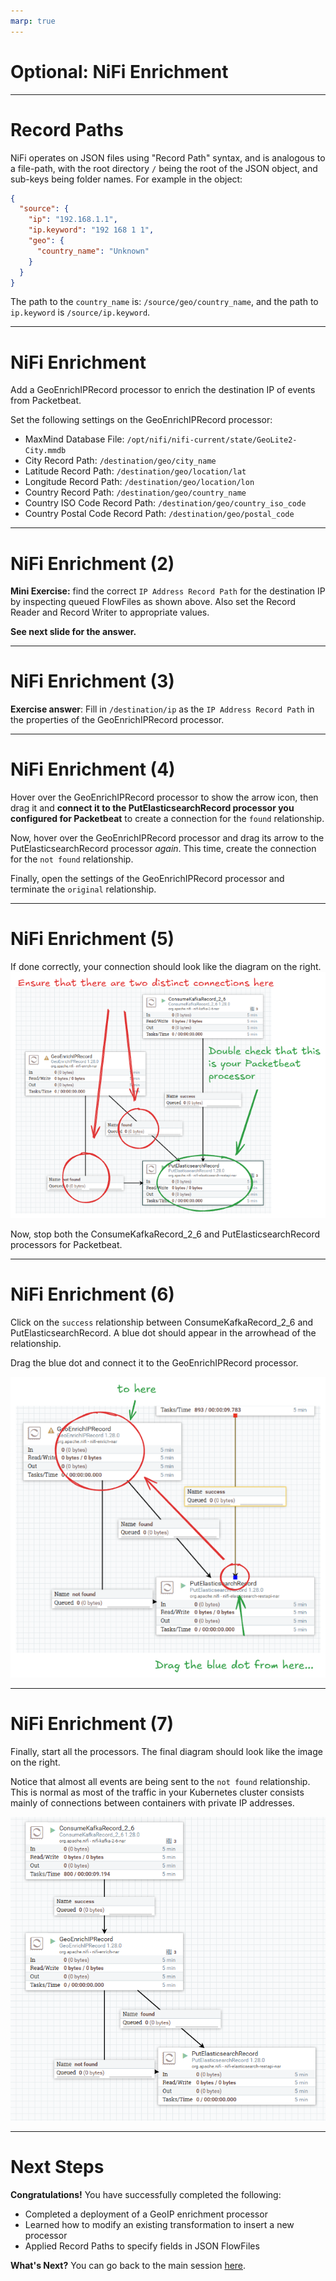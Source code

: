 ```yaml
---
marp: true
---
```

<!-- paginate: true -->

<style>
blockquote {
    font-size: 60%;
    margin-top: auto;
}
</style>

<style>
img[alt~="center"] {
  display: block;
  margin: 0 auto;
}
</style>

# Optional: NiFi Enrichment

---

# Record Paths

NiFi operates on JSON files using "Record Path" syntax, and is analogous to a file-path, with the root directory `/` being the root of the JSON object, and sub-keys being folder names. For example in the object:

```json
{
  "source": {
    "ip": "192.168.1.1",
    "ip.keyword": "192 168 1 1",
    "geo": {
      "country_name": "Unknown"
    }
  }
}
```
The path to the `country_name` is: `/source/geo/country_name`, and the path to `ip.keyword` is `/source/ip.keyword`.

---

# NiFi Enrichment

Add a GeoEnrichIPRecord processor to enrich the destination IP of events from Packetbeat.

Set the following settings on the GeoEnrichIPRecord processor:
- MaxMind Database File: `/opt/nifi/nifi-current/state/GeoLite2-City.mmdb`
- City Record Path: `/destination/geo/city_name`
- Latitude Record Path: `/destination/geo/location/lat`
- Longitude Record Path: `/destination/geo/location/lon`
- Country Record Path: `/destination/geo/country_name`
- Country ISO Code Record Path: `/destination/geo/country_iso_code`
- Country Postal Code Record Path: `/destination/geo/postal_code`

---

# NiFi Enrichment (2)

**Mini Exercise:** find the correct `IP Address Record Path` for the destination IP by inspecting queued FlowFiles as shown above. Also set the Record Reader and Record Writer to appropriate values.

**See next slide for the answer.**

---

# NiFi Enrichment (3)

**Exercise answer**: Fill in `/destination/ip` as the `IP Address Record Path` in the properties of the GeoEnrichIPRecord processor.

---

# NiFi Enrichment (4)

Hover over the GeoEnrichIPRecord processor to show the arrow icon, then drag it and **connect it to the PutElasticsearchRecord processor you configured for Packetbeat** to create a connection for the `found` relationship.

Now, hover over the GeoEnrichIPRecord processor and drag its arrow to the PutElasticsearchRecord processor *again*. This time, create the connection for the `not found` relationship.

Finally, open the settings of the GeoEnrichIPRecord processor and terminate the `original` relationship.

---

# NiFi Enrichment (5)

If done correctly, your connection should look like the diagram on the right.
![bg right fit](images/nifi-enrich.png)

Now, stop both the ConsumeKafkaRecord_2_6 and PutElasticsearchRecord processors for Packetbeat.

---

# NiFi Enrichment (6)

Click on the `success` relationship between ConsumeKafkaRecord_2_6 and PutElasticsearchRecord. A blue dot should appear in the arrowhead of the relationship. 

Drag the blue dot and connect it to the GeoEnrichIPRecord processor.

![bg right fit](images/nifi-enrich-insert.png)

---

# NiFi Enrichment (7)

Finally, start all the processors. The final diagram should look like the image on the right.

Notice that almost all events are being sent to the `not found` relationship. This is normal as most of the traffic in your Kubernetes cluster consists mainly of connections between containers with private IP addresses.

![bg right fit](images/nifi-enrich-final.png)

---

# Next Steps

**Congratulations!**
You have successfully completed the following:
- Completed a deployment of a GeoIP enrichment processor
- Learned how to modify an existing transformation to insert a new processor
- Applied Record Paths to specify fields in JSON FlowFiles

**What's Next?**
You can go back to the main session [here](https://hautonjt.github.io/pipeline.pdf#page=48).